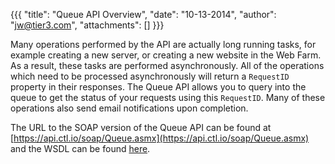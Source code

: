 {{{
  "title": "Queue API Overview",
  "date": "10-13-2014",
  "author": "jw@tier3.com",
  "attachments": []
}}}

Many operations performed by the API are actually long running tasks, for example creating a new server, or creating a new website in the Web Farm. As a result, these tasks are performed asynchronously. All of the operations which need to be processed asynchronously will return a `RequestID` property in their responses. The Queue API allows you to query into the queue to get the status of your requests using this `RequestID`. Many of these operations also send email notifications upon completion.

The URL to the SOAP version of the Queue API can be found at [https://api.ctl.io/soap/Queue.asmx](https://api.ctl.io/soap/Queue.asmx) and the WSDL can be found [here](https://api.ctl.io/soap/Queue.asmx?wsdl).
